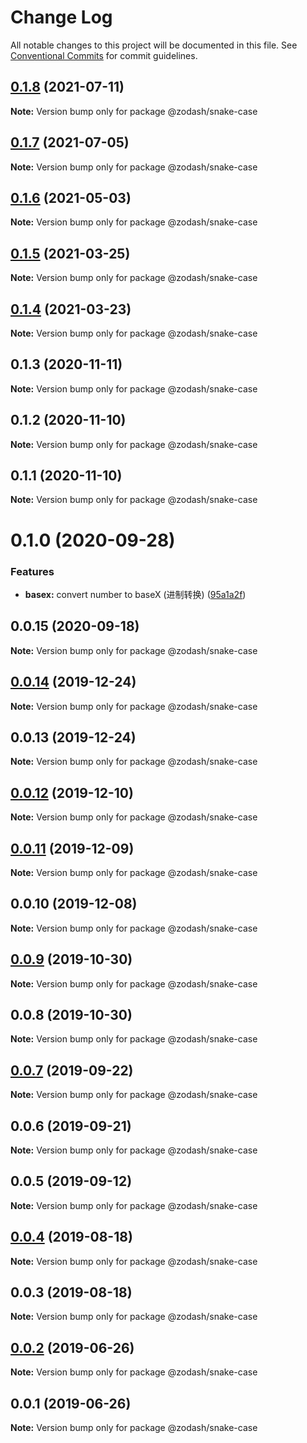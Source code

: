 # Change Log

All notable changes to this project will be documented in this file.
See [Conventional Commits](https://conventionalcommits.org) for commit guidelines.

## [0.1.8](https://github.com/zcorky/zodash/compare/@zodash/snake-case@0.1.7...@zodash/snake-case@0.1.8) (2021-07-11)

**Note:** Version bump only for package @zodash/snake-case





## [0.1.7](https://github.com/zcorky/zodash/compare/@zodash/snake-case@0.1.6...@zodash/snake-case@0.1.7) (2021-07-05)

**Note:** Version bump only for package @zodash/snake-case





## [0.1.6](https://github.com/zcorky/zodash/compare/@zodash/snake-case@0.1.5...@zodash/snake-case@0.1.6) (2021-05-03)

**Note:** Version bump only for package @zodash/snake-case

## [0.1.5](https://github.com/zcorky/zodash/compare/@zodash/snake-case@0.1.4...@zodash/snake-case@0.1.5) (2021-03-25)

**Note:** Version bump only for package @zodash/snake-case

## [0.1.4](https://github.com/zcorky/zodash/compare/@zodash/snake-case@0.1.3...@zodash/snake-case@0.1.4) (2021-03-23)

**Note:** Version bump only for package @zodash/snake-case

## 0.1.3 (2020-11-11)

**Note:** Version bump only for package @zodash/snake-case

## 0.1.2 (2020-11-10)

**Note:** Version bump only for package @zodash/snake-case

## 0.1.1 (2020-11-10)

**Note:** Version bump only for package @zodash/snake-case

# 0.1.0 (2020-09-28)

### Features

- **basex:** convert number to baseX (进制转换) ([95a1a2f](https://github.com/zcorky/zodash/commit/95a1a2f361d73de5caa3b8e297c1643e97e40983))

## 0.0.15 (2020-09-18)

**Note:** Version bump only for package @zodash/snake-case

## [0.0.14](https://github.com/zcorky/zodash/compare/@zodash/snake-case@0.0.13...@zodash/snake-case@0.0.14) (2019-12-24)

**Note:** Version bump only for package @zodash/snake-case

## 0.0.13 (2019-12-24)

**Note:** Version bump only for package @zodash/snake-case

## [0.0.12](https://github.com/zcorky/zodash/compare/@zodash/snake-case@0.0.11...@zodash/snake-case@0.0.12) (2019-12-10)

**Note:** Version bump only for package @zodash/snake-case

## [0.0.11](https://github.com/zcorky/zodash/compare/@zodash/snake-case@0.0.10...@zodash/snake-case@0.0.11) (2019-12-09)

**Note:** Version bump only for package @zodash/snake-case

## 0.0.10 (2019-12-08)

**Note:** Version bump only for package @zodash/snake-case

## [0.0.9](https://github.com/zcorky/zodash/compare/@zodash/snake-case@0.0.8...@zodash/snake-case@0.0.9) (2019-10-30)

**Note:** Version bump only for package @zodash/snake-case

## 0.0.8 (2019-10-30)

**Note:** Version bump only for package @zodash/snake-case

## [0.0.7](https://github.com/zcorky/zodash/compare/@zodash/snake-case@0.0.6...@zodash/snake-case@0.0.7) (2019-09-22)

**Note:** Version bump only for package @zodash/snake-case

## 0.0.6 (2019-09-21)

**Note:** Version bump only for package @zodash/snake-case

## 0.0.5 (2019-09-12)

**Note:** Version bump only for package @zodash/snake-case

## [0.0.4](https://github.com/zcorky/zodash/compare/@zodash/snake-case@0.0.3...@zodash/snake-case@0.0.4) (2019-08-18)

**Note:** Version bump only for package @zodash/snake-case

## 0.0.3 (2019-08-18)

**Note:** Version bump only for package @zodash/snake-case

## [0.0.2](https://github.com/zcorky/zodash/compare/@zodash/snake-case@0.0.1...@zodash/snake-case@0.0.2) (2019-06-26)

**Note:** Version bump only for package @zodash/snake-case

## 0.0.1 (2019-06-26)

**Note:** Version bump only for package @zodash/snake-case
